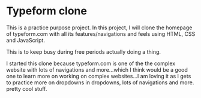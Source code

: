 # Typeform clone

This is a practice purpose project. In this project, I will clone the homepage of typeform.com with all its features/navigations and feels using HTML, CSS and JavaScript.

This is to keep busy during free periods actually doing a thing.

I started this clone because typeform.com is one of the the complex website with lots of navigations and more...which I think would be a good one to learn more on working on complex websites...I am loving it as I gets to practice more on dropdowns in dropdowns, lots of navigations and more. pretty cool stuff.
